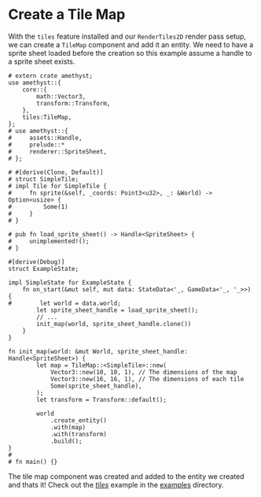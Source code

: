 # Create a Tile Map

With the `tiles` feature installed and our `RenderTiles2D` render pass setup, we can create a `TileMap` component and add it an entity. We need to have a sprite sheet loaded before the creation so this example assume a handle to a sprite sheet exists.

```rust,edition2018,no_run,noplaypen
# extern crate amethyst;
use amethyst::{
    core::{
        math::Vector3,
        transform::Transform,
    },
    tiles:TileMap,
};
# use amethyst::{
#     assets::Handle,
#     prelude::*
#     renderer::SpriteSheet,
# };

# #[derive(Clone, Default)]
# struct SimpleTile;
# impl Tile for SimpleTile {
#     fn sprite(&self, _coords: Point3<u32>, _: &World) -> Option<usize> {
#         Some(1)
#     }
# }

# pub fn load_sprite_sheet() -> Handle<SpriteSheet> {
#     unimplemented!();
# }

#[derive(Debug)]
struct ExampleState;

impl SimpleState for ExampleState {
    fn on_start(&mut self, mut data: StateData<'_, GameData<'_, '_>>) {
#        let world = data.world;
        let sprite_sheet_handle = load_sprite_sheet();
        // ...
        init_map(world, sprite_sheet_handle.clone())
    }
}

fn init_map(world: &mut World, sprite_sheet_handle: Handle<SpriteSheet>) {
        let map = TileMap::<SimpleTile>::new(
            Vector3::new(10, 10, 1), // The dimensions of the map
            Vector3::new(16, 16, 1), // The dimensions of each tile
            Some(sprite_sheet_handle),
        );
        let transform = Transform::default();
        
        world
            .create_entity()
            .with(map)
            .with(transform)
            .build();
}
#
# fn main() {}
```

The tile map component was created and added to the entity we created and thats it! Check out the [*tiles*][ex_tiles] example in the [examples][ex_all] directory.

[ex_tiles]: https://github.com/amethyst/amethyst/tree/master/examples/tiles
[ex_all]: https://github.com/amethyst/amethyst/tree/master/examples
